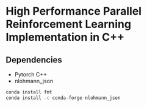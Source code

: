 # High Performance Parallel Reinforcement Learning Implementation in C++ 
## Dependencies
- Pytorch C++
- nlohmann_json

```bash
conda install fmt
conda install -c conda-forge nlohmann_json
```